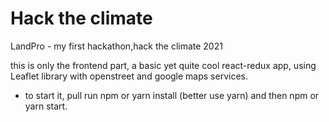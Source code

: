 # Hack the climate
LandPro - my first hackathon,hack the climate 2021

this is only the frontend part,
a basic yet quite cool react-redux app, using Leaflet library with openstreet and google maps services. 

* to start it, pull run npm or yarn install (better use yarn)
and then npm or yarn start.
